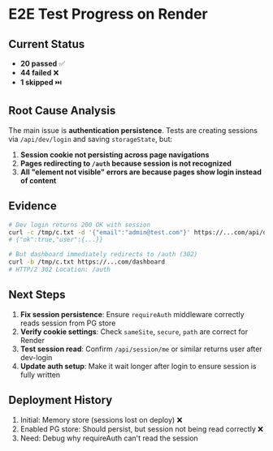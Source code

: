 # E2E Test Progress on Render

## Current Status
- **20 passed** ✅
- **44 failed** ❌
- **1 skipped** ⏭️

## Root Cause Analysis

The main issue is **authentication persistence**. Tests are creating sessions via `/api/dev/login` and saving `storageState`, but:

1. **Session cookie not persisting across page navigations**
2. **Pages redirecting to `/auth` because session is not recognized**
3. **All "element not visible" errors are because pages show login instead of content**

## Evidence

```bash
# Dev login returns 200 OK with session
curl -c /tmp/c.txt -d '{"email":"admin@test.com"}' https://...com/api/dev/login
# {"ok":true,"user":{...}}

# But dashboard immediately redirects to /auth (302)
curl -b /tmp/c.txt https://...com/dashboard
# HTTP/2 302 Location: /auth
```

## Next Steps

1. **Fix session persistence**: Ensure `requireAuth` middleware correctly reads session from PG store
2. **Verify cookie settings**: Check `sameSite`, `secure`, `path` are correct for Render
3. **Test session read**: Confirm `/api/session/me` or similar returns user after dev-login
4. **Update auth setup**: Make it wait longer after login to ensure session is fully written

## Deployment History

1. Initial: Memory store (sessions lost on deploy) ❌
2. Enabled PG store: Should persist, but session not being read correctly ❌
3. Need: Debug why requireAuth can't read the session


